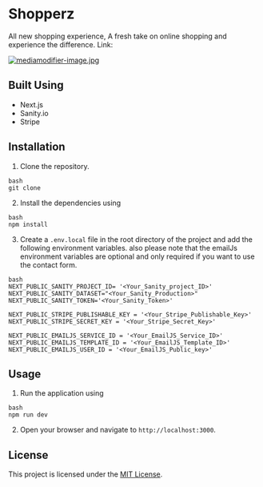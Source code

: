 # Shopperz

All new shopping experience, A fresh take on online shopping and experience the difference.
Link: 

[![mediamodifier-image.jpg](https://i.postimg.cc/c4hK90dB/mediamodifier-image.jpg)](https://postimg.cc/QHBxVL9F)

## Built Using
- Next.js
- Sanity.io
- Stripe

## Installation

1. Clone the repository.
```
bash
git clone
```
2. Install the dependencies using
```
bash
npm install
```
3. Create a `.env.local` file in the root directory of the project and add the following environment variables. also please note that the emailJs environment variables are optional and only required if you want to use the contact form.
```
bash
NEXT_PUBLIC_SANITY_PROJECT_ID= '<Your_Sanity_project_ID>'
NEXT_PUBLIC_SANITY_DATASET="<Your_Sanity_Production>"
NEXT_PUBLIC_SANITY_TOKEN='<Your_Sanity_Token>'

NEXT_PUBLIC_STRIPE_PUBLISHABLE_KEY = '<Your_Stripe_Publishable_Key>'
NEXT_PUBLIC_STRIPE_SECRET_KEY = '<Your_Stripe_Secret_Key>'

NEXT_PUBLIC_EMAILJS_SERVICE_ID = '<Your_EmailJS_Service_ID>'
NEXT_PUBLIC_EMAILJS_TEMPLATE_ID = '<Your_EmailJS_Template_ID>'
NEXT_PUBLIC_EMAILJS_USER_ID = '<Your_EmailJS_Public_key>'
```

## Usage

1. Run the application using
```
bash
npm run dev
```

2. Open your browser and navigate to `http://localhost:3000`.


## License

This project is licensed under the [MIT License](LICENSE).
